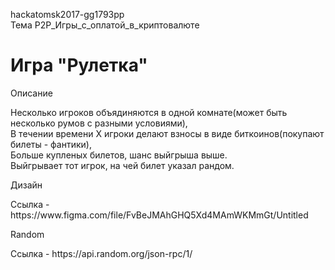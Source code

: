 hackatomsk2017-gg1793pp </br>
Тема P2P_Игры_с_оплатой_в_криптовалюте</br>
# Игра "Рулетка" </br>
<p>Описание</p>
Несколько игроков объядиняются в одной комнате(может быть несколько румов с разными условиями), </br>
В течении времени X игроки делают взносы в виде биткоинов(покупают билеты - фантики), </br>
Больше купленых билетов, шанс выйгрыша выше. </br>
Выйгрывает тот игрок, на чей билет указал рандом. </br>
<p> Дизайн </p></p>
Ссылка - https://www.figma.com/file/FvBeJMAhGHQ5Xd4MAmWKMmGt/Untitled </br>
<p> Random </p>
Ссылка - https://api.random.org/json-rpc/1/ </br>
